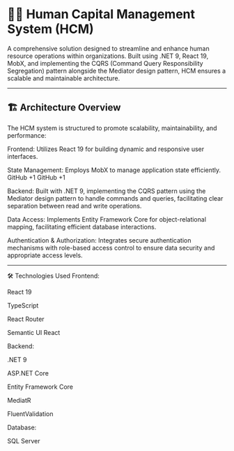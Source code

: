 # 🧑‍💼  Human Capital Management System (HCM)

A comprehensive solution designed to streamline and enhance human resource operations within organizations. Built using .NET 9, React 19, MobX, and implementing the CQRS (Command Query Responsibility Segregation) pattern alongside the Mediator design pattern, HCM ensures a scalable and maintainable architecture.

---

## 🏗️ Architecture Overview
The HCM system is structured to promote scalability, maintainability, and performance:​

Frontend: Utilizes React 19 for building dynamic and responsive user interfaces.​

State Management: Employs MobX to manage application state efficiently.​
GitHub
+1
GitHub
+1

Backend: Built with .NET 9, implementing the CQRS pattern using the Mediator design pattern to handle commands and queries, facilitating clear separation between read and write operations.​

Data Access: Implements Entity Framework Core for object-relational mapping, facilitating efficient database interactions.​

Authentication & Authorization: Integrates secure authentication mechanisms with role-based access control to ensure data security and appropriate access levels.

---
   
🛠️ Technologies Used
Frontend:

React 19​

TypeScript​

React Router​

Semantic UI React​

Backend:

.NET 9​

ASP.NET Core​

Entity Framework Core​

MediatR​

FluentValidation​


Database:

SQL Server​
